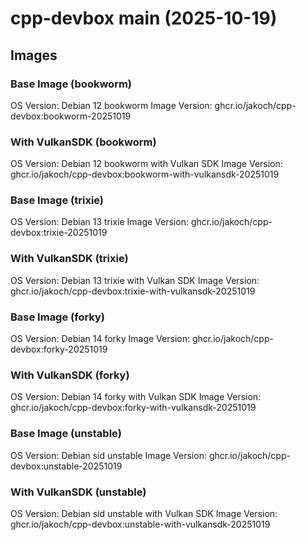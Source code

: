 # cpp-devbox main (2025-10-19)

## Images

### Base Image (bookworm)
OS Version:  Debian 12 bookworm
Image Version: ghcr.io/jakoch/cpp-devbox:bookworm-20251019


### With VulkanSDK (bookworm)
OS Version:  Debian 12 bookworm with Vulkan SDK
Image Version: ghcr.io/jakoch/cpp-devbox:bookworm-with-vulkansdk-20251019


### Base Image (trixie)
OS Version:  Debian 13 trixie
Image Version: ghcr.io/jakoch/cpp-devbox:trixie-20251019


### With VulkanSDK (trixie)
OS Version:  Debian 13 trixie with Vulkan SDK
Image Version: ghcr.io/jakoch/cpp-devbox:trixie-with-vulkansdk-20251019


### Base Image (forky)
OS Version:  Debian 14 forky
Image Version: ghcr.io/jakoch/cpp-devbox:forky-20251019


### With VulkanSDK (forky)
OS Version:  Debian 14 forky with Vulkan SDK
Image Version: ghcr.io/jakoch/cpp-devbox:forky-with-vulkansdk-20251019


### Base Image (unstable)
OS Version:  Debian sid unstable
Image Version: ghcr.io/jakoch/cpp-devbox:unstable-20251019


### With VulkanSDK (unstable)
OS Version:  Debian sid unstable with Vulkan SDK
Image Version: ghcr.io/jakoch/cpp-devbox:unstable-with-vulkansdk-20251019


